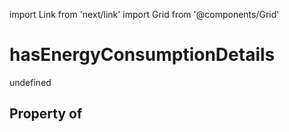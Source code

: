 import Link from 'next/link'
import Grid from '@components/Grid'

# hasEnergyConsumptionDetails

undefined

## Property of



